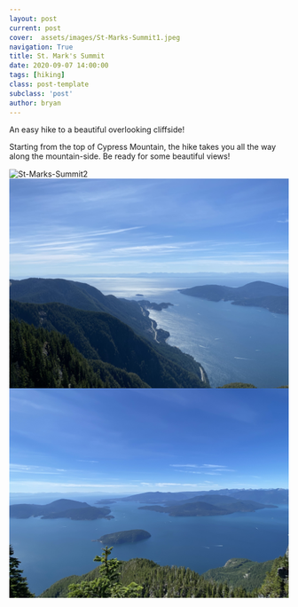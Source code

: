 ```yaml
---
layout: post
current: post
cover:  assets/images/St-Marks-Summit1.jpeg
navigation: True
title: St. Mark's Summit
date: 2020-09-07 14:00:00
tags: [hiking]
class: post-template
subclass: 'post'
author: bryan
---
```


An easy hike to a beautiful overlooking cliffside! 

Starting from the top of Cypress Mountain, the hike takes you all the way along the mountain-side. Be ready for some beautiful views! 

<img max-width="100vw" align="center" src="https://github.com/bryanyu1/blog/blob/gh-pages/assets/images/St-Marks-Summit2.jpeg?raw=true" alt="St-Marks-Summit2">

<img max-width="100vw" align="center" src="https://github.com/bryanyu1/blog/blob/gh-pages/assets/images/St-Marks-Summit3.jpeg?raw=true" alt="St-Marks-Summit3">

<img max-width="100vw" align="center" src="https://github.com/bryanyu1/blog/blob/gh-pages/assets/images/St-Marks-Summit1.jpeg?raw=true" alt="St-Marks-Summit1">
